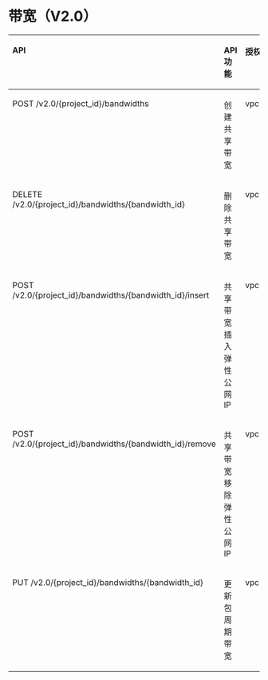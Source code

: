 # 带宽（V2.0）<a name="ZH-CN_TOPIC_0201534017"></a>

<a name="table11714123643216"></a>
<table><thead align="left"><tr id="row1189103603211"><th class="cellrowborder" valign="top" width="40.4040404040404%" id="mcps1.1.5.1.1"><p id="p489173603213"><a name="p489173603213"></a><a name="p489173603213"></a>API</p>
</th>
<th class="cellrowborder" valign="top" width="17.17171717171717%" id="mcps1.1.5.1.2"><p id="p128919363322"><a name="p128919363322"></a><a name="p128919363322"></a>API功能</p>
</th>
<th class="cellrowborder" valign="top" width="16.16161616161616%" id="mcps1.1.5.1.3"><p id="p1789316368323"><a name="p1789316368323"></a><a name="p1789316368323"></a>授权项</p>
</th>
<th class="cellrowborder" valign="top" width="26.26262626262626%" id="mcps1.1.5.1.4"><p id="p7952202310348"><a name="p7952202310348"></a><a name="p7952202310348"></a>授权项作用域</p>
</th>
</tr>
</thead>
<tbody><tr id="row2893836163216"><td class="cellrowborder" valign="top" width="40.4040404040404%" headers="mcps1.1.5.1.1 "><p id="p189363623210"><a name="p189363623210"></a><a name="p189363623210"></a>POST /v2.0/{project_id}/bandwidths</p>
</td>
<td class="cellrowborder" valign="top" width="17.17171717171717%" headers="mcps1.1.5.1.2 "><p id="p289363693211"><a name="p289363693211"></a><a name="p289363693211"></a>创建共享带宽</p>
</td>
<td class="cellrowborder" valign="top" width="16.16161616161616%" headers="mcps1.1.5.1.3 "><p id="p16893436153218"><a name="p16893436153218"></a><a name="p16893436153218"></a>vpc:bandwidths:create</p>
</td>
<td class="cellrowborder" valign="top" width="26.26262626262626%" headers="mcps1.1.5.1.4 "><p id="p107185052510"><a name="p107185052510"></a><a name="p107185052510"></a>支持：项目（Project）、企业项目（Enterprise Project）</p>
</td>
</tr>
<tr id="row198931336143219"><td class="cellrowborder" valign="top" width="40.4040404040404%" headers="mcps1.1.5.1.1 "><p id="p20893203693218"><a name="p20893203693218"></a><a name="p20893203693218"></a>DELETE /v2.0/{project_id}/bandwidths/{bandwidth_id}</p>
</td>
<td class="cellrowborder" valign="top" width="17.17171717171717%" headers="mcps1.1.5.1.2 "><p id="p19893536143218"><a name="p19893536143218"></a><a name="p19893536143218"></a>删除共享带宽</p>
</td>
<td class="cellrowborder" valign="top" width="16.16161616161616%" headers="mcps1.1.5.1.3 "><p id="p14893163623216"><a name="p14893163623216"></a><a name="p14893163623216"></a>vpc:bandwidths:delete</p>
</td>
<td class="cellrowborder" valign="top" width="26.26262626262626%" headers="mcps1.1.5.1.4 "><p id="p117181501259"><a name="p117181501259"></a><a name="p117181501259"></a>支持：项目（Project）、企业项目（Enterprise Project）</p>
</td>
</tr>
<tr id="row1389333616321"><td class="cellrowborder" valign="top" width="40.4040404040404%" headers="mcps1.1.5.1.1 "><p id="p1489311368324"><a name="p1489311368324"></a><a name="p1489311368324"></a>POST /v2.0/{project_id}/bandwidths/{bandwidth_id}/insert</p>
</td>
<td class="cellrowborder" valign="top" width="17.17171717171717%" headers="mcps1.1.5.1.2 "><p id="p98935364327"><a name="p98935364327"></a><a name="p98935364327"></a>共享带宽插入弹性公网IP</p>
</td>
<td class="cellrowborder" valign="top" width="16.16161616161616%" headers="mcps1.1.5.1.3 "><p id="p589483603220"><a name="p589483603220"></a><a name="p589483603220"></a>vpc:publicIps:insert</p>
</td>
<td class="cellrowborder" valign="top" width="26.26262626262626%" headers="mcps1.1.5.1.4 "><p id="p1719903254"><a name="p1719903254"></a><a name="p1719903254"></a>支持：项目（Project）、企业项目（Enterprise Project）</p>
</td>
</tr>
<tr id="row289412363329"><td class="cellrowborder" valign="top" width="40.4040404040404%" headers="mcps1.1.5.1.1 "><p id="p6894836163215"><a name="p6894836163215"></a><a name="p6894836163215"></a>POST /v2.0/{project_id}/bandwidths/{bandwidth_id}/remove</p>
</td>
<td class="cellrowborder" valign="top" width="17.17171717171717%" headers="mcps1.1.5.1.2 "><p id="p1989463618324"><a name="p1989463618324"></a><a name="p1989463618324"></a>共享带宽移除弹性公网IP</p>
</td>
<td class="cellrowborder" valign="top" width="16.16161616161616%" headers="mcps1.1.5.1.3 "><p id="p089443619327"><a name="p089443619327"></a><a name="p089443619327"></a>vpc:publicIps:remove</p>
</td>
<td class="cellrowborder" valign="top" width="26.26262626262626%" headers="mcps1.1.5.1.4 "><p id="p19290412354"><a name="p19290412354"></a><a name="p19290412354"></a>支持：项目（Project）、企业项目（Enterprise Project）</p>
</td>
</tr>
<tr id="row3894113610320"><td class="cellrowborder" valign="top" width="40.4040404040404%" headers="mcps1.1.5.1.1 "><p id="p68942036153220"><a name="p68942036153220"></a><a name="p68942036153220"></a>PUT /v2.0/{project_id}/bandwidths/{bandwidth_id}</p>
</td>
<td class="cellrowborder" valign="top" width="17.17171717171717%" headers="mcps1.1.5.1.2 "><p id="p28948362320"><a name="p28948362320"></a><a name="p28948362320"></a>更新包周期带宽</p>
</td>
<td class="cellrowborder" valign="top" width="16.16161616161616%" headers="mcps1.1.5.1.3 "><p id="p2894336163213"><a name="p2894336163213"></a><a name="p2894336163213"></a>vpc:bandwidths:update</p>
</td>
<td class="cellrowborder" valign="top" width="26.26262626262626%" headers="mcps1.1.5.1.4 "><p id="p143613463514"><a name="p143613463514"></a><a name="p143613463514"></a>支持：项目（Project）、企业项目（Enterprise Project）</p>
</td>
</tr>
</tbody>
</table>

